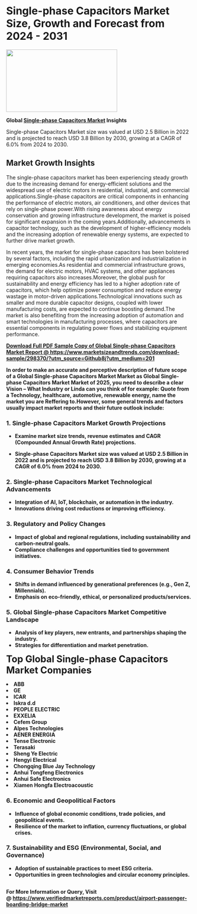 <H1>Single-phase Capacitors Market Size, Growth and Forecast from 2024 - 2031</H1><img class="aligncenter size-medium wp-image-584254" src="https://thirdeyenews.in/wp-content/uploads/2024/09/Global-Market-Research-300x168.jpeg" alt="" width="300" height="168" /><p><strong>Global&nbsp;<a href="https://www.marketsizeandtrends.com/download-sample/298370/?utm_source=Github8j?utm_medium=201">Single-phase Capacitors Market</a> Insights</strong></p><p>Single-phase Capacitors Market size was valued at USD 2.5 Billion in 2022 and is projected to reach USD 3.8 Billion by 2030, growing at a CAGR of 6.0% from 2024 to 2030.</p><p><h2>Market Growth Insights</h2> <p>The single-phase capacitors market has been experiencing steady growth due to the increasing demand for energy-efficient solutions and the widespread use of electric motors in residential, industrial, and commercial applications.Single-phase capacitors are critical components in enhancing the performance of electric motors, air conditioners, and other devices that rely on single-phase power.With rising awareness about energy conservation and growing infrastructure development, the market is poised for significant expansion in the coming years.Additionally, advancements in capacitor technology, such as the development of higher-efficiency models and the increasing adoption of renewable energy systems, are expected to further drive market growth.</p> <p><strong><a href="#"></a></strong></p> <p>In recent years, the market for single-phase capacitors has been bolstered by several factors, including the rapid urbanization and industrialization in emerging economies.As residential and commercial infrastructure grows, the demand for electric motors, HVAC systems, and other appliances requiring capacitors also increases.Moreover, the global push for sustainability and energy efficiency has led to a higher adoption rate of capacitors, which help optimize power consumption and reduce energy wastage in motor-driven applications.Technological innovations such as smaller and more durable capacitor designs, coupled with lower manufacturing costs, are expected to continue boosting demand.The market is also benefiting from the increasing adoption of automation and smart technologies in manufacturing processes, where capacitors are essential components in regulating power flows and stabilizing equipment performance.</p> <p><strong><a href="#"></p><p><span class=""><strong>Download Full PDF Sample Copy of Global Single-phase Capacitors Market Report</strong> @ <a href="https://www.marketsizeandtrends.com/download-sample/298370/?utm_source=Github8j?utm_medium=201" target="_blank">https://www.marketsizeandtrends.com/download-sample/298370/?utm_source=Github8j?utm_medium=201</a></span></p><p>In order to make an accurate and perceptive description of future scope of a Global&nbsp;Single-phase Capacitors Market Market as Global&nbsp;Single-phase Capacitors Market Market of 2025, you need to describe a clear Vision &ndash; What Industry or Linda can you think of for example: Quote from a Technology, healthcare, automotive, renewable energy, name the market you are Reffering to.However, some general trends and factors usually impact market reports and their future outlook include:</p><h3>1.&nbsp;<strong>Single-phase Capacitors Market Growth Projections</strong></h3><ul><li>Examine market size trends, revenue estimates and CAGR (Compounded Annual Growth Rate) projections.</li><li><p>Single-phase Capacitors Market size was valued at USD 2.5 Billion in 2022 and is projected to reach USD 3.8 Billion by 2030, growing at a CAGR of 6.0% from 2024 to 2030.</p></li></ul><h3>2.&nbsp;<strong>Single-phase Capacitors Market Technological Advancements</strong></h3><ul><li>Integration of AI, IoT, blockchain, or automation in the industry.</li><li>Innovations driving cost reductions or improving efficiency.</li></ul><h3>3.&nbsp;<strong>Regulatory and Policy Changes</strong></h3><ul><li>Impact of global and regional regulations, including sustainability and carbon-neutral goals.</li><li>Compliance challenges and opportunities tied to government initiatives.</li></ul><h3>4.&nbsp;<strong>Consumer Behavior Trends</strong></h3><ul><li>Shifts in demand influenced by generational preferences (e.g., Gen Z, Millennials).</li><li>Emphasis on eco-friendly, ethical, or personalized products/services.</li></ul><h3>5.&nbsp;<strong>Global Single-phase Capacitors Market Competitive Landscape</strong></h3><ul><li>Analysis of key players, new entrants, and partnerships shaping the industry.</li><li>Strategies for differentiation and market penetration.</li></ul><p data-pm-slice="1 1 []"><span style="color: inherit; font-family: inherit; font-size: 25px;">Top Global Single-phase Capacitors Market Companies</span></p><div class="" data-test-id=""><p><li>ABB</li><li> GE</li><li> ICAR</li><li> Iskra d.d</li><li> PEOPLE ELECTRIC</li><li> EXXELIA</li><li> Cefem Group</li><li> Alpes Technologies</li><li> AENER ENERGIA</li><li> Tense Electronic</li><li> Terasaki</li><li> Sheng Ye Electric</li><li> Hengyi Electrical</li><li> Chongqing Blue Jay Technology</li><li> Anhui Tongfeng Electronics</li><li> Anhui Safe Electronics</li><li> Xiamen Hongfa Electroacoustic</li></p></div><h3>6.&nbsp;<strong>Economic and Geopolitical Factors</strong></h3><ul><li>Influence of global economic conditions, trade policies, and geopolitical events.</li><li>Resilience of the market to inflation, currency fluctuations, or global crises.</li></ul><h3>7.&nbsp;<strong>Sustainability and ESG (Environmental, Social, and Governance)</strong></h3><ul><li>Adoption of sustainable practices to meet ESG criteria.</li><li>Opportunities in green technologies and circular economy principles.</li></ul><h2><strong style="font-size: 14px;">For More Information or Query, Visit @&nbsp;</strong><a style="background-color: #ffffff; font-size: 14px;" href="https://www.marketsizeandtrends.com/report/single-phase-capacitors-market/" target="_blank">https://www.verifiedmarketreports.com/product/airport-passenger-boarding-bridge-market</a></h2>